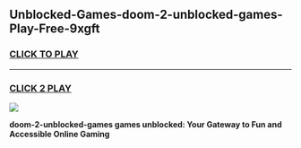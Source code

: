 
## Unblocked-Games-doom-2-unblocked-games-Play-Free-9xgft
<h3>
<a href="https://premium76.site?title=doom-2-unblocked-games&ref=18A1">CLICK TO PLAY</a></h3>
<hr>

<h3>
<a href="https://premium76.site?title=doom-2-unblocked-games&ref=18A1">CLICK 2 PLAY</a>
  
</h3>

<a href="https://premium76.site?title=doom-2-unblocked-games&ref=18A1"><img src="https://clearcache.store/games.png"></a>


**doom-2-unblocked-games games unblocked: Your Gateway to Fun and Accessible Online Gaming**
